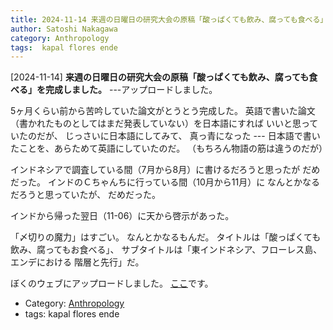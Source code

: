 ```yaml
---
title: 2024-11-14 来週の日曜日の研究大会の原稿「酸っぱくても飲み、腐っても食べる」を完成しました。 ---アップロードしました。
author: Satoshi Nakagawa
category: Anthropology
tags:  kapal flores ende
---
```


[2024-11-14] **来週の日曜日の研究大会の原稿「酸っぱくても飲み、腐っても食べる」を完成しました。**  ---アップロードしました。

 5ヶ月くらい前から苦吟していた論文がとうとう完成した。
英語で書いた論文（書かれたものとしてはまだ発表していない）を日本語にすれば
いいと思っていたのだが、
じっさいに日本語にしてみて、
真っ青になった ---
日本語で書いたことを、あらためて英語にしていたのだ。
（もちろん物語の筋は違うのだが）

 インドネシアで調査している間（7月から8月）に書けるだろうと思ったが
だめだった。
インドのＣちゃんちに行っている間（10月から11月）に
なんとかなるだろうと思っていたが、
だめだった。

 インドから帰った翌日（11-06）に天から啓示があった。

 「〆切りの魔力」はすごい。
なんとかなるもんだ。
タイトルは「酸っぱくても飲み、腐ってもお食べる」、
サブタイトルは「東インドネシア、フローレス島、エンデにおける
階層と先行」だ。

 ぼくのウェブにアップロードしました。
[ここ](http://www.merapano.net/~satoshi/anthrop/works/paper-0-md/nirhu_minu.html)です。

- Category: [Anthropology](https://merapano.github.io/categories.html#Anthropology)
- tags:  kapal flores ende
